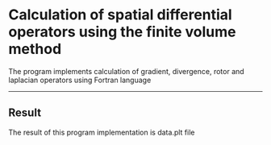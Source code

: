 # Calculation of spatial differential operators using the finite volume method
The program implements calculation of gradient, divergence, rotor and laplacian operators using Fortran language
- - - - - - - - - - - - - - - - - -
## Result
The result of this program implementation is data.plt file
